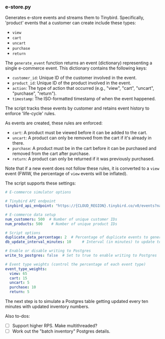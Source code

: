 
### e-store.py

Generates e-store events and streams them to Tinybird. Specifically, 'product' events that a customer can create include these types: 
* `view` 
* `cart` 
* `uncart` 
* `purchase` 
* `return`

The `generate_event` function returns an event (dictionary) representing a single e-commerce event. This dictionary contains the following keys:

* `customer_id`: Unique ID of the customer involved in the event.
* `product_id`: Unique ID of the product involved in the event.
* `action`: The type of action that occurred (e.g., "view", "cart", "uncart", "purchase", "return").
* `timestamp`: The ISO-formatted timestamp of when the event happened.

The script tracks these events by customer and retains event history to enforce 'life-cycle' rules. 

As events are created, these rules are enforced:

* `cart`: A product must be viewed before it can be added to the cart.
* `uncart`: A product can only be removed from the cart if it's already in there.
* `purchase`: A product must be in the cart before it can be purchased and removed from the cart after purchase.
* `return`: A product can only be returned if it was previously purchased.

Note that if a new event does not follow these rules, it is converted to a `view` event (FWIW, the percentage of `view` events will be inflated).

The script supports these settings:

```yaml
# E-commerce simulator options

# Tinybird API endpoint
tinybird_api_endpoint: "https://{CLOUD_REGION}.tinybird.co/v0/events?name={DATASOURCE_NAME}" 

# E-commerce data setup
num_customers: 500  # Number of unique customer IDs
num_products: 500    # Number of unique product IDs

# Script options
duplicate_data_percentage: 2  # Percentage of duplicate events to generate
db_update_interval_minutes: 10     # Interval (in minutes) to update totals in the database

# Enable or disable writing to Postgres
write_to_postgres: false  # Set to true to enable writing to Postgres

# Event type weights (control the percentage of each event type)
event_type_weights:
  view: 65
  cart: 15
  uncart: 5
  purchase: 10
  return: 5

```

The next step is to simulate a Postgres table getting updated every ten minutes with updated inventory numbers.

Also to-dos: 
- [ ] Support higher RPS. Make multithreaded?
- [ ] Work out the "batch inventory" Postgres details.

